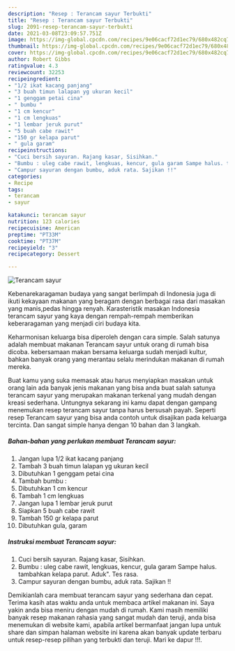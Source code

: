 ```yaml
---
description: "Resep : Terancam sayur Terbukti"
title: "Resep : Terancam sayur Terbukti"
slug: 2091-resep-terancam-sayur-terbukti
date: 2021-03-08T23:09:57.751Z
image: https://img-global.cpcdn.com/recipes/9e06cacf72d1ec79/680x482cq70/terancam-sayur-foto-resep-utama.jpg
thumbnail: https://img-global.cpcdn.com/recipes/9e06cacf72d1ec79/680x482cq70/terancam-sayur-foto-resep-utama.jpg
cover: https://img-global.cpcdn.com/recipes/9e06cacf72d1ec79/680x482cq70/terancam-sayur-foto-resep-utama.jpg
author: Robert Gibbs
ratingvalue: 4.3
reviewcount: 32253
recipeingredient:
- "1/2 ikat kacang panjang"
- "3 buah timun lalapan yg ukuran kecil"
- "1 genggam petai cina"
- " bumbu "
- "1 cm kencur"
- "1 cm lengkuas"
- "1 lembar jeruk purut"
- "5 buah cabe rawit"
- "150 gr kelapa parut"
- " gula garam"
recipeinstructions:
- "Cuci bersih sayuran. Rajang kasar, Sisihkan."
- "Bumbu : uleg cabe rawit, lengkuas, kencur, gula garam Sampe halus. tambahkan kelapa parut. Aduk&#34;. Tes rasa."
- "Campur sayuran dengan bumbu, aduk rata. Sajikan !!"
categories:
- Recipe
tags:
- terancam
- sayur

katakunci: terancam sayur 
nutrition: 123 calories
recipecuisine: American
preptime: "PT33M"
cooktime: "PT37M"
recipeyield: "3"
recipecategory: Dessert

---
```



![Terancam sayur](https://img-global.cpcdn.com/recipes/9e06cacf72d1ec79/680x482cq70/terancam-sayur-foto-resep-utama.jpg)

Kebenarekaragaman budaya yang sangat berlimpah di Indonesia juga di ikuti kekayaan makanan yang beragam dengan berbagai rasa dari masakan yang manis,pedas hingga renyah. Karasteristik masakan Indonesia terancam sayur yang kaya dengan rempah-rempah memberikan keberaragaman yang menjadi ciri budaya kita.


Keharmonisan keluarga bisa diperoleh dengan cara simple. Salah satunya adalah membuat makanan Terancam sayur untuk orang di rumah bisa dicoba. kebersamaan makan bersama keluarga sudah menjadi kultur, bahkan banyak orang yang merantau selalu merindukan makanan di rumah mereka.



Buat kamu yang suka memasak atau harus menyiapkan masakan untuk orang lain ada banyak jenis makanan yang bisa anda buat salah satunya terancam sayur yang merupakan makanan terkenal yang mudah dengan kreasi sederhana. Untungnya sekarang ini kamu dapat dengan gampang menemukan resep terancam sayur tanpa harus bersusah payah.
Seperti resep Terancam sayur yang bisa anda contoh untuk disajikan pada keluarga tercinta. Dan sangat simple hanya dengan 10 bahan dan 3 langkah.


<!--inarticleads1-->

##### Bahan-bahan yang perlukan membuat Terancam sayur:

1. Jangan lupa 1/2 ikat kacang panjang
1. Tambah 3 buah timun lalapan yg ukuran kecil
1. Dibutuhkan 1 genggam petai cina
1. Tambah  bumbu :
1. Dibutuhkan 1 cm kencur
1. Tambah 1 cm lengkuas
1. Jangan lupa 1 lembar jeruk purut
1. Siapkan 5 buah cabe rawit
1. Tambah 150 gr kelapa parut
1. Dibutuhkan  gula, garam




<!--inarticleads2-->

##### Instruksi membuat  Terancam sayur:

1. Cuci bersih sayuran. Rajang kasar, Sisihkan.
1. Bumbu : uleg cabe rawit, lengkuas, kencur, gula garam Sampe halus. tambahkan kelapa parut. Aduk&#34;. Tes rasa.
1. Campur sayuran dengan bumbu, aduk rata. Sajikan !!




Demikianlah cara membuat terancam sayur yang sederhana dan cepat. Terima kasih atas waktu anda untuk membaca artikel makanan ini. Saya yakin anda bisa meniru dengan mudah di rumah. Kami masih memiliki banyak resep makanan rahasia yang sangat mudah dan teruji, anda bisa menemukan di website kami, apabila artikel bermanfaat jangan lupa untuk share dan simpan halaman website ini karena akan banyak update terbaru untuk resep-resep pilihan yang terbukti dan teruji. Mari ke dapur !!!. 
